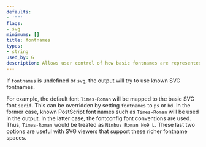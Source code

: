 ```yaml
---
defaults:
- '""'
flags:
- svg
minimums: []
title: fontnames
types:
- string
used_by: G
description: Allows user control of how basic fontnames are represented in SVG output
---
```


If `fontnames` is undefined or `svg`, the output will try to use known SVG
fontnames.

For example, the default font `Times-Roman` will be mapped to the
basic SVG font `serif`. This can be overridden by setting `fontnames` to `ps`
or `hd`. In the former case, known PostScript font names such as
`Times-Roman` will be used in the output. In the latter case, the fontconfig
font conventions are used. Thus, `Times-Roman` would be treated as `Nimbus
Roman No9 L`. These last two options are useful with SVG viewers that support
these richer fontname spaces.
